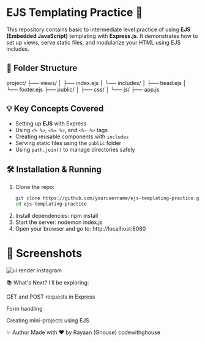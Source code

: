 # EJS Templating Practice 🚀

This repository contains basic to intermediate level practice of using **EJS (Embedded JavaScript)** templating with **Express.js**. It demonstrates how to set up views, serve static files, and modularize your HTML using EJS includes.

## 📁 Folder Structure

project/
├── views/
│ ├── index.ejs
│ └── includes/
│ ├── head.ejs
│ └── footer.ejs
├── public/
│ ├── css/
│ └── js/
├── app.js


## 💡 Key Concepts Covered

- Setting up **EJS** with Express
- Using `<% %>`, `<%= %>`, and `<%- %>` tags
- Creating reusable components with `includes`
- Serving static files using the `public` folder
- Using `path.join()` to manage directories safely

## 🛠️ Installation & Running

1. Clone the repo:
   ```bash
   git clone https://github.com/yourusername/ejs-templating-practice.git
   cd ejs-templating-practice
2. Install dependencies:
   npm install
3. Start the server:
   nodemon index.js
4. Open your browser and go to:
 http://localhost:8080

 # 📸 Screenshots
![ui render instagram](image.png)

📚 What's Next?
I'll be exploring:

GET and POST requests in Express

Form handling

Creating mini-projects using EJS

✨ Author
Made with ❤️ by Rayaan (Ghouse)
codewithghouse